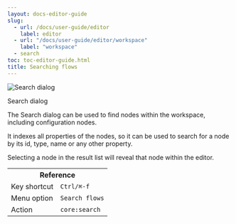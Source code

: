 ```yaml
---
layout: docs-editor-guide
slug:
  - url: /docs/user-guide/editor
    label: editor
  - url: "/docs/user-guide/editor/workspace"
    label: "workspace"
  - search
toc: toc-editor-guide.html
title: Searching flows
---
```


<div style="width:400px" class="figure align-right">
  <img src="../images/editor-search.png" alt="Search dialog">
  <p class="caption">Search dialog</p>
</div>

The Search dialog can be used to find nodes within the workspace, including
configuration nodes.

It indexes all properties of the nodes, so it can be used to search for a node
by its id, type, name or any other property.

Selecting a node in the result list will reveal that node within the editor.


<table class="action-ref inline">
 <tr><th colspan="2">Reference</th></tr>
 <tr><td>Key shortcut</td><td><code>Ctrl/⌘-f</code></td></tr>
 <tr><td>Menu option</td><td><code>Search flows</code></td></tr>
 <tr><td>Action</td><td><code>core:search</code></td></tr>
</table>
